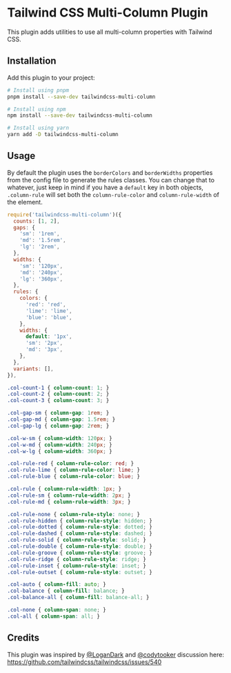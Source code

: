 # Tailwind CSS Multi-Column Plugin

This plugin adds utilities to use all multi-column properties with Tailwind CSS.

## Installation

Add this plugin to your project:

```bash
# Install using pnpm
pnpm install --save-dev tailwindcss-multi-column

# Install using npm
npm install --save-dev tailwindcss-multi-column

# Install using yarn
yarn add -D tailwindcss-multi-column
```

## Usage

By default the plugin uses the `borderColors` and `borderWidths` properties from the config file to generate the rules classes. You can change that to whatever, just keep in mind if you have a `default` key in both objects, `.column-rule` will set both the `column-rule-color` and `column-rule-width` of the element.

```js
require('tailwindcss-multi-column')({
  counts: [1, 2],
  gaps: {
    'sm': '1rem',
    'md': '1.5rem',
    'lg': '2rem',
  },
  widths: {
    'sm': '120px',
    'md': '240px',
    'lg': '360px',
  },
  rules: {
    colors: {
      'red': 'red',
      'lime': 'lime',
      'blue': 'blue',
    },
    widths: {
      default: '1px',
      'sm': '2px',
      'md': '3px',
    },
  },
  variants: [],
}),
```

```css
.col-count-1 { column-count: 1; }
.col-count-2 { column-count: 2; }
.col-count-3 { column-count: 3; }

.col-gap-sm { column-gap: 1rem; }
.col-gap-md { column-gap: 1.5rem; }
.col-gap-lg { column-gap: 2rem; }

.col-w-sm { column-width: 120px; }
.col-w-md { column-width: 240px; }
.col-w-lg { column-width: 360px; }

.col-rule-red { column-rule-color: red; }
.col-rule-lime { column-rule-color: lime; }
.col-rule-blue { column-rule-color: blue; }

.col-rule { column-rule-width: 1px; }
.col-rule-sm { column-rule-width: 2px; }
.col-rule-md { column-rule-width: 3px; }

.col-rule-none { column-rule-style: none; }
.col-rule-hidden { column-rule-style: hidden; }
.col-rule-dotted { column-rule-style: dotted; }
.col-rule-dashed { column-rule-style: dashed; }
.col-rule-solid { column-rule-style: solid; }
.col-rule-double { column-rule-style: double; }
.col-rule-groove { column-rule-style: groove; }
.col-rule-ridge { column-rule-style: ridge; }
.col-rule-inset { column-rule-style: inset; }
.col-rule-outset { column-rule-style: outset; }

.col-auto { column-fill: auto; }
.col-balance { column-fill: balance; }
.col-balance-all { column-fill: balance-all; }

.col-none { column-span: none; }
.col-all { column-span: all; }
```

## Credits

This plugin was inspired by [@LoganDark](https://github.com/LoganDark) and [@codytooker](https://github.com/codytooker) discussion here: https://github.com/tailwindcss/tailwindcss/issues/540
